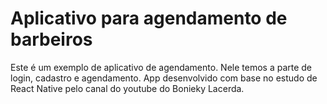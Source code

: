 # Aplicativo para agendamento de barbeiros
Este é um exemplo de aplicativo de agendamento. Nele temos a parte de login, cadastro e agendamento.
App desenvolvido com base no estudo de React Native pelo canal do youtube do Bonieky Lacerda.
